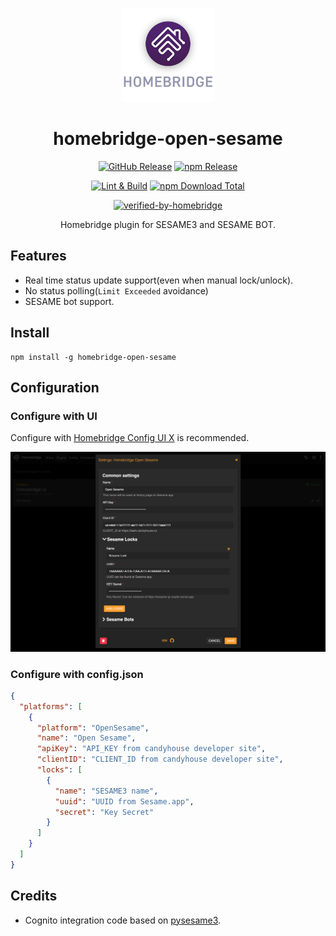 <p align="center">
<img src="https://github.com/homebridge/branding/raw/master/logos/homebridge-wordmark-logo-vertical.png" width="150">
</p>

<span align="center">

# homebridge-open-sesame

[![GitHub Release](https://flat.badgen.net/github/release/yasuoza/homebridge-open-sesame/master?icon=github)](https://github.com/yasuoza/homebridge-open-sesame/releases) [![npm Release](https://flat.badgen.net/npm/v/homebridge-open-sesame?icon=npm)](https://www.npmjs.com/package/homebridge-open-sesame)

[![Lint & Build](https://flat.badgen.net/github/checks/yasuoza/homebridge-open-sesame?icon=github&label=lint%20%26%20build)](https://github.com/yasuoza/homebridge-open-sesame/actions) [![npm Download Total](https://flat.badgen.net/npm/dt/homebridge-open-sesame?icon=npm)](https://www.npmjs.com/package/homebridge-open-sesame)

[![verified-by-homebridge](https://badgen.net/badge/homebridge/verified/purple)](https://github.com/homebridge/homebridge/wiki/Verified-Plugins)


Homebridge plugin for SESAME3 and SESAME BOT.

</span>

## Features

- Real time status update support(even when manual lock/unlock).
- No status polling(`Limit Exceeded` avoidance)
- SESAME bot support.

## Install

```
npm install -g homebridge-open-sesame
```

## Configuration

### Configure with UI

Configure with [Homebridge Config UI X](https://github.com/oznu/homebridge-config-ui-x#readme) is recommended.

![config-ui](images/config-ui.png)

### Configure with config.json

```json
{
  "platforms": [
    {
      "platform": "OpenSesame",
      "name": "Open Sesame",
      "apiKey": "API_KEY from candyhouse developer site",
      "clientID": "CLIENT_ID from candyhouse developer site",
      "locks": [
        {
          "name": "SESAME3 name",
          "uuid": "UUID from Sesame.app",
          "secret": "Key Secret"
        }
      ]
    }
  ]
}
```

## Credits

- Cognito integration code based on [pysesame3](https://github.com/mochipon/pysesame3).
